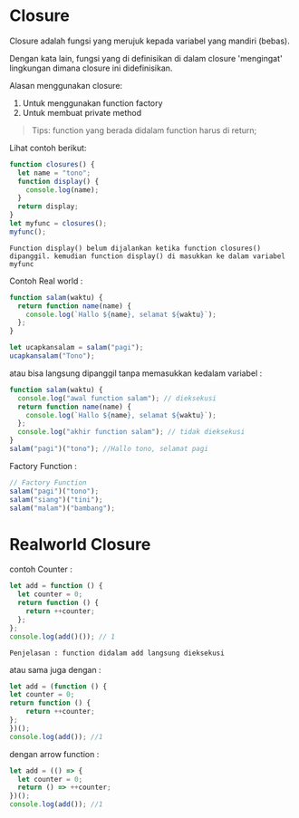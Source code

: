 # Closure

Closure adalah fungsi yang merujuk kepada variabel yang mandiri (bebas). 

Dengan kata lain, fungsi yang di definisikan di dalam closure 'mengingat' lingkungan dimana closure ini didefinisikan. 

Alasan menggunakan closure: 
1. Untuk menggunakan function factory
2. Untuk membuat private method

> Tips: function yang berada didalam function harus di return;

Lihat contoh berikut:

```js
function closures() {
  let name = "tono";
  function display() {
    console.log(name);
  }
  return display;
}
let myfunc = closures();
myfunc();
```

` Function display() belum dijalankan ketika function closures() dipanggil. kemudian function display() di masukkan ke dalam variabel myfunc `

Contoh Real world :
```js
function salam(waktu) {
  return function name(name) {
    console.log(`Hallo ${name}, selamat ${waktu}`);
  };
}

let ucapkansalam = salam("pagi");
ucapkansalam("Tono");
```
atau bisa langsung dipanggil tanpa memasukkan kedalam variabel :
```js
function salam(waktu) {
  console.log("awal function salam"); // dieksekusi
  return function name(name) {
    console.log(`Hallo ${name}, selamat ${waktu}`);
  };
  console.log("akhir function salam"); // tidak dieksekusi
}
salam("pagi")("tono"); //Hallo tono, selamat pagi
```
Factory Function : 
```js
// Factory Function
salam("pagi")("tono");
salam("siang")("tini");
salam("malam")("bambang");
```

# Realworld Closure

contoh Counter :

```js
let add = function () {
  let counter = 0;
  return function () {
    return ++counter;
  };
};
console.log(add()()); // 1
```
`Penjelasan : function didalam add langsung dieksekusi`

atau sama juga dengan :

```js
let add = (function () {
let counter = 0;
return function () {
    return ++counter;
};
})();
console.log(add()); //1
```

dengan arrow function : 

```js
let add = (() => {
  let counter = 0;
  return () => ++counter;
})();
console.log(add()); //1 
```
